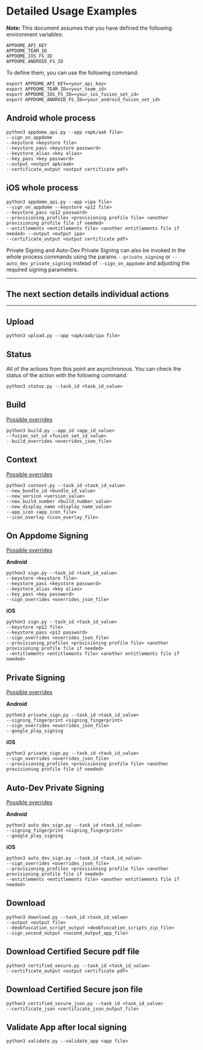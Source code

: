 # Detailed Usage Examples

**Note:** This document assumes that you have defined the following environment variables:

```
APPDOME_API_KEY
APPDOME_TEAM_ID
APPDOME_IOS_FS_ID
APPDOME_ANDROID_FS_ID
```

To define them, you can use the following command:

```
export APPDOME_API_KEY=<your_api_key>
export APPDOME_TEAM_ID=<your_team_id>
export APPDOME_IOS_FS_ID=<your_ios_fusion_set_id>
export APPDOME_ANDROID_FS_ID=<your_android_fusion_set_id>
```

## Android whole process

```
python3 appdome_api.py --app <apk/aab file>
--sign_on_appdome
--keystore <keystore file>
--keystore_pass <keystore password>
--keystore_alias <key alias>
--key_pass <key password>
--output <output apk/aab>
--certificate_output <output certificate pdf>
```

## iOS whole process

```
python3 appdome_api.py --app <ipa file>
--sign_on_appdome --keystore <p12 file>
--keystore_pass <p12 password>
--provisioning_profiles <provisioning profile file> <another provisioning profile file if needed>
--entitlements <entitlements file> <another entitlements file if needed> --output <output ipa>
--certificate_output <output certificate pdf>
```

Private Signing and Auto-Dev Private Signing can also be invoked in the whole process commands
using the params `--private_signing` or `--auto_dev_private_signing` instead of `--sign_on_appdome`
and adjusting the required signing parameters.

___
## The next section details individual actions
___

## Upload

```
python3 upload.py --app <apk/aab/ipa file>
```

## Status
All of the actions from this point are asynchronous. You can check the status of the action with the following command:
```
python3 status.py --task_id <task_id_value>
```

## Build
[Possible overrides](https://apis.appdome.com/reference/post_tasks-build)

```
python3 build.py --app_id <app_id_value>
--fusion_set_id <fusion_set_id_value>
--build_overrides <overrides_json_file>
```

## Context
[Possible overrides](https://apis.appdome.com/reference/post_tasks-context)

```
python3 context.py --task_id <task_id_value>
--new_bundle_id <bundle_id_value>
--new_version <version_value>
--new_build_number <build_number_value>
--new_display_name <display_name_value>
--app_icon <app_icon_file>
--icon_overlay <icon_overlay_file>
```

## On Appdome Signing

[Possible overrides](https://apis.appdome.com/reference/post_tasks-sign)

**Android**

```
python3 sign.py --task_id <task_id_value>
--keystore <keystore file>
--keystore_pass <keystore password>
--keystore_alias <key alias>
--key_pass <key password>
--sign_overrides <overrides_json_file>
```

**iOS**

```
python3 sign.py --task_id <task_id_value>
--keystore <p12 file>
--keystore_pass <p12 password>
--sign_overrides <overrides_json_file>
--provisioning_profiles <provisioning profile file> <another provisioning profile file if needed>
--entitlements <entitlements file> <another entitlements file if needed>
```

## Private Signing

[Possible overrides](https://apis.appdome.com/reference/post_tasks-privatesign)

**Android**
```
python3 private_sign.py --task_id <task_id_value>
--signing_fingerprint <signing_fingerprint>
--sign_overrides <overrides_json_file>
--google_play_signing
```

**iOS**

```
python3 private_sign.py --task_id <task_id_value>
--sign_overrides <overrides_json_file>
--provisioning_profiles <provisioning profile file> <another provisioning profile file if needed>
```

## Auto-Dev Private Signing

[Possible overrides](https://apis.appdome.com/reference/post_tasks-autodev)

**Android**

```
python3 auto_dev_sign.py --task_id <task_id_value>
--signing_fingerprint <signing_fingerprint>
--google_play_signing
```

**iOS**

```
python3 auto_dev_sign.py --task_id <task_id_value>
--sign_overrides <overrides_json_file>
--provisioning_profiles <provisioning profile file> <another provisioning profile file if needed>
--entitlements <entitlements file> <another entitlements file if needed>
```

## Download

```
python3 download.py --task_id <task_id_value>
--output <output file>
--deobfuscation_script_output <deobfuscation_scripts_zip_file>
--sign_second_output <second_output_app_file>
```

## Download Certified Secure pdf file

```
python3 certified_secure.py --task_id <task_id_value>
--certificate_output <output certificate pdf>
```

## Download Certified Secure json file
```
python3 certified_secure_json.py --task_id <task_id_value>
--certificate_json <certificate_json_output_file>
```

## Validate App after local signing

```
python3 validate.py --validate_app <app file>
```

